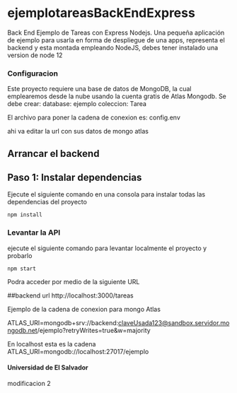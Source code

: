 # ejemplotareasBackEndExpress
Back End Ejemplo de Tareas con Express Nodejs.
Una pequeña aplicación de ejemplo para usarla en forma de despliegue de una apps, representa el backend y esta montada empleando NodeJS, debes tener instalado una version de node 12

### Configuracion

Este proyecto requiere una base de datos de MongoDB, la cual emplearemos desde la nube usando la cuenta gratis de Atlas Mongodb.
Se debe crear:
database: ejemplo
coleccion: Tarea

El archivo para poner la cadena de conexion es:
config.env

ahi va editar la url con sus datos de mongo atlas

## Arrancar el backend

## Paso 1: Instalar dependencias
Ejecute el siguiente comando en una consola para instalar todas las dependencias del proyecto
```
npm install
```

### Levantar la API
ejecute el siguiente comando para levantar localmente el proyecto y probarlo
```
npm start
```

Podra acceder por medio de la siguiente URL

##backend url
http://localhost:3000/tareas


Ejemplo de la cadena de conexion para mongo Atlas

ATLAS_URI=mongodb+srv://backend:claveUsada123@sandbox.servidor.mongodb.net/ejemplo?retryWrites=true&w=majority

En localhost esta es la cadena
ATLAS_URI=mongodb://localhost:27017/ejemplo


#### Universidad de El Salvador

modificacion 2
